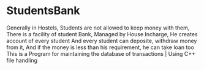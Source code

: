 # StudentsBank
Generally in Hostels, Students are not allowed to keep money with them,
There is a facility of student Bank, Managed by House Incharge, 
He creates account of every student 
And every student can deposite, withdraw money from it,
And if the money is less than his requirement, he can take loan too
This is a Program for maintaining the database of transactions
| Using C++ file handling

